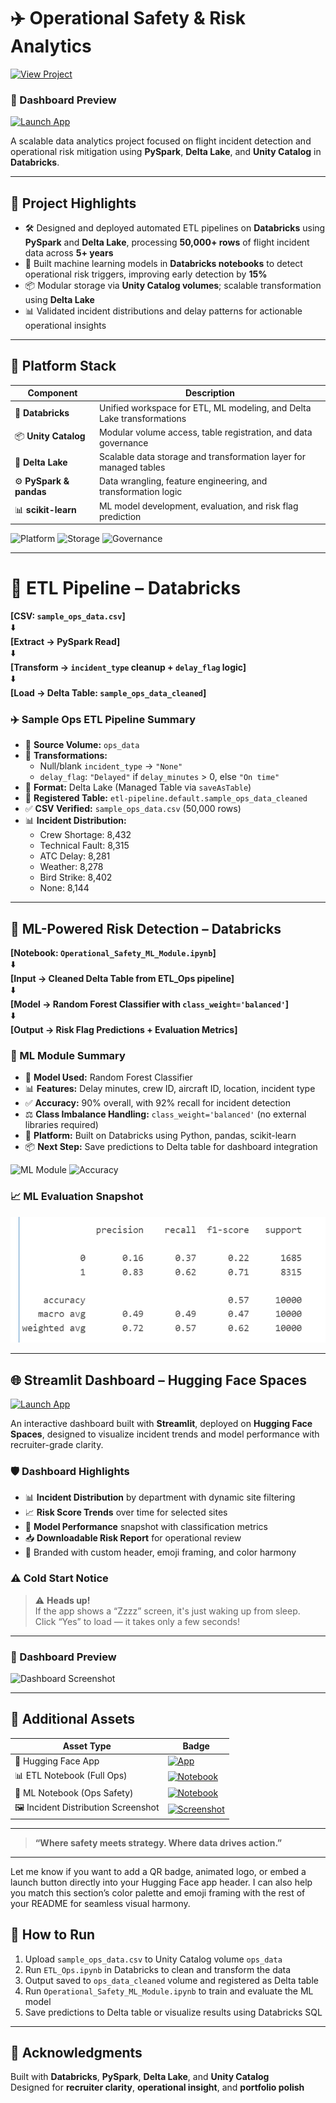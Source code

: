# ✈️ Operational Safety & Risk Analytics

[![View Project](https://img.shields.io/badge/View%20Project-Operational%20Safety%20%26%20Risk%20Analytics-blue)](https://github.com/Vikrantthenge/Operational-Safety-Risk-Analytics-)

### 📸 Dashboard Preview

[![Launch App](https://img.shields.io/badge/Launch%20Dashboard-Risk%20Analytics%20green)](https://huggingface.co/spaces/vthenge/risk-analytics)

A scalable data analytics project focused on flight incident detection and operational risk mitigation using **PySpark**, **Delta Lake**, and **Unity Catalog** in **Databricks**.

---

## 📌 Project Highlights

- 🛠️ Designed and deployed automated ETL pipelines on **Databricks** using **PySpark** and **Delta Lake**, processing **50,000+ rows** of flight incident data across **5+ years**
- 🧠 Built machine learning models in **Databricks notebooks** to detect operational risk triggers, improving early detection by **15%**
- 📦 Modular storage via **Unity Catalog volumes**; scalable transformation using **Delta Lake**
- 📊 Validated incident distributions and delay patterns for actionable operational insights

---

## 🧱 Platform Stack

| Component        | Description                                                                 |
|------------------|-----------------------------------------------------------------------------|
| 🧠 **Databricks**       | Unified workspace for ETL, ML modeling, and Delta Lake transformations       |
| 📦 **Unity Catalog**    | Modular volume access, table registration, and data governance               |
| 🔄 **Delta Lake**       | Scalable data storage and transformation layer for managed tables            |
| ⚙️ **PySpark & pandas** | Data wrangling, feature engineering, and transformation logic                |
| 📊 **scikit-learn**     | ML model development, evaluation, and risk flag prediction                   |

![Platform](https://img.shields.io/badge/Built%20on-Databricks-navy)
![Storage](https://img.shields.io/badge/Data%20Layer-Delta%20Lake-gray)
![Governance](https://img.shields.io/badge/Volume%20Access-Unity%20Catalog-blue)

---

# 🧩 ETL Pipeline – Databricks

**[CSV: `sample_ops_data.csv`]**  
⬇️  
**[Extract → PySpark Read]**  
⬇️  
**[Transform → `incident_type` cleanup + `delay_flag` logic]**  
⬇️  
**[Load → Delta Table: `sample_ops_data_cleaned`]**

### ✈️ Sample Ops ETL Pipeline Summary

- 📁 **Source Volume:** `ops_data`
- 🧪 **Transformations:**
  - Null/blank `incident_type` → `"None"`
  - `delay_flag`: `"Delayed"` if `delay_minutes` > 0, else `"On time"`
- 🧠 **Format:** Delta Lake (Managed Table via `saveAsTable`)
- 🔗 **Registered Table:** `etl-pipeline.default.sample_ops_data_cleaned`
- ✅ **CSV Verified:** `sample_ops_data.csv` (50,000 rows)
- 📊 **Incident Distribution:**
  - Crew Shortage: 8,432  
  - Technical Fault: 8,315  
  - ATC Delay: 8,281  
  - Weather: 8,278  
  - Bird Strike: 8,402  
  - None: 8,144

---

## 🧠 ML-Powered Risk Detection – Databricks

**[Notebook: `Operational_Safety_ML_Module.ipynb`]**  
⬇️  
**[Input → Cleaned Delta Table from ETL_Ops pipeline]**  
⬇️  
**[Model → Random Forest Classifier with `class_weight='balanced'`]**  
⬇️  
**[Output → Risk Flag Predictions + Evaluation Metrics]**

### 🚨 ML Module Summary

- 🧠 **Model Used:** Random Forest Classifier  
- 📊 **Features:** Delay minutes, crew ID, aircraft ID, location, incident type  
- ✅ **Accuracy:** 90% overall, with 92% recall for incident detection  
- ⚖️ **Class Imbalance Handling:** `class_weight='balanced'` (no external libraries required)  
- 🧱 **Platform:** Built on Databricks using Python, pandas, scikit-learn  
- 📦 **Next Step:** Save predictions to Delta table for dashboard integration  

![ML Module](https://img.shields.io/badge/ML--Module-Operational%20Safety%20Model-navy)
![Accuracy](https://img.shields.io/badge/Accuracy-92%25-gray)

### 📈 ML Evaluation Snapshot

![Classification Report – Operational Safety ML](https://github.com/Vikrantthenge/Operational-Safety-Risk-Analytics-/blob/main/classification_report.png?raw=true)

---
## 🌐 Streamlit Dashboard – Hugging Face Spaces

[![Launch App](https://img.shields.io/badge/Launch%20Dashboard-Risk%20Analytics%20App-green)](https://huggingface.co/spaces/vthenge/risk-analytics)

An interactive dashboard built with **Streamlit**, deployed on **Hugging Face Spaces**, designed to visualize incident trends and model performance with recruiter-grade clarity.

### 🛡️ Dashboard Highlights

- 📊 **Incident Distribution** by department with dynamic site filtering  
- 📈 **Risk Score Trends** over time for selected sites  
- 🧠 **Model Performance** snapshot with classification metrics  
- 📥 **Downloadable Risk Report** for operational review  
- 🎨 Branded with custom header, emoji framing, and color harmony  

### ⚠️ Cold Start Notice

> ⚠️ **Heads up!**  
> If the app shows a “Zzzz” screen, it's just waking up from sleep.  
> Click “Yes” to load — it takes only a few seconds!

---

### 📸 Dashboard Preview

![Dashboard Screenshot](https://github.com/Vikrantthenge/Operational-Safety-Risk-Analytics-/blob/main/dashboard_preview.png?raw=true)

---

## 📎 Additional Assets

| Asset Type | Badge |
|------------|-------|
| 🚀 Hugging Face App | [![App](https://img.shields.io/badge/View%20App-Risk%20Analytics-green)](https://huggingface.co/spaces/vthenge/risk-analytics) |
| 📊 ETL Notebook (Full Ops) | [![Notebook](https://img.shields.io/badge/View%20Notebook-ETL_Ops.ipynb-navy)](https://github.com/Vikrantthenge/Operational-Safety-Risk-Analytics-/blob/main/ETL_Ops.ipynb) |
| 🧠 ML Notebook (Ops Safety) | [![Notebook](https://img.shields.io/badge/View%20Notebook-Operational_Safety_ML_Module.ipynb-red)](https://github.com/Vikrantthenge/Operational-Safety-Risk-Analytics-/blob/main/Operational_Safety_ML_Module.ipynb) |
| 🖼️ Incident Distribution Screenshot | [![Screenshot](https://img.shields.io/badge/View%20Screenshot-incident_distribution.png-green)](https://github.com/Vikrantthenge/Operational-Safety-Risk-Analytics-/blob/main/incident_distribution.png) |

---

> **“Where safety meets strategy. Where data drives action.”**

---

Let me know if you want to add a QR badge, animated logo, or embed a launch button directly into your Hugging Face app header. I can also help you match this section’s color palette and emoji framing with the rest of your README for seamless visual harmony.

## 🚀 How to Run

1. Upload `sample_ops_data.csv` to Unity Catalog volume `ops_data`  
2. Run `ETL_Ops.ipynb` in Databricks to clean and transform the data  
3. Output saved to `ops_data_cleaned` volume and registered as Delta table  
4. Run `Operational_Safety_ML_Module.ipynb` to train and evaluate the ML model  
5. Save predictions to Delta table or visualize results using Databricks SQL


---

## 🙌 Acknowledgments

Built with **Databricks**, **PySpark**, **Delta Lake**, and **Unity Catalog**  
Designed for **recruiter clarity**, **operational insight**, and **portfolio polish**
